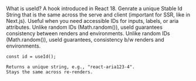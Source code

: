 What is useId?
    A hook introduced in React 18.
    Genrate a unique Stable Id String that is the same across the serve and client (important for SSR, like in Next.js).
    Useful when you need accessible IDs for inputs, labels, or aria attributes.
    Unlike random IDs (Math.random()), useId guarantees consistency between renders and environments.
    Unlike random IDs (Math.random()), useId guarantees, consistency b/w renders and environments.

    const id = useId(); 
    
    Returns a unique string, e.g., "react-aria123-4".
    Stays the same across re-renders.